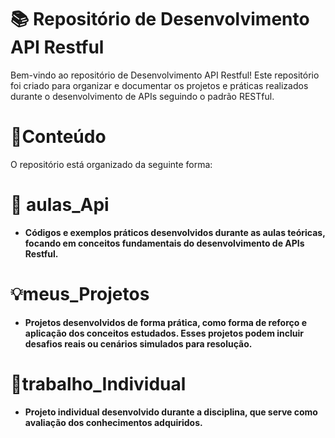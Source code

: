 # 📚 Repositório de Desenvolvimento API Restful
Bem-vindo ao repositório de Desenvolvimento API Restful! Este repositório foi criado para organizar e documentar os projetos e práticas realizados durante o desenvolvimento de APIs seguindo o padrão RESTful.

# 📑Conteúdo
O repositório está organizado da seguinte forma:

# 📖 aulas_Api
- **Códigos e exemplos práticos desenvolvidos durante as aulas teóricas, focando em conceitos fundamentais do desenvolvimento de APIs Restful.**
  
# 💡meus_Projetos
- **Projetos desenvolvidos de forma prática, como forma de reforço e aplicação dos conceitos estudados. Esses projetos podem incluir desafios reais ou cenários simulados para resolução.**
  
# 🚀trabalho_Individual
- **Projeto individual desenvolvido durante a disciplina, que serve como avaliação dos conhecimentos adquiridos.**
